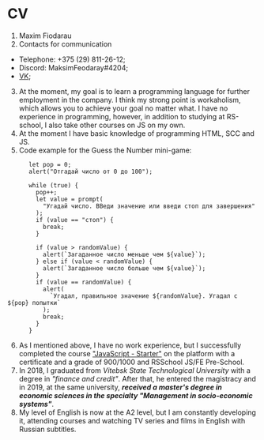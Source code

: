 # CV

1. Maxim Fiodarau
2. Contacts for communication

- Telephone: +375 (29) 811-26-12;
- Discord: MaksimFeodaray#4204;
- [VK](https://vk.com/maxsive);

3. At the moment, my goal is to learn a programming language for further employment in the company. I think my strong point is workaholism, which allows you to achieve your goal no matter what. I have no experience in programming, however, in addition to studying at RS-school, I also take other courses on JS on my own.
4. At the moment I have basic knowledge of programming HTML, SCC and JS.
5. Code example for the Guess the Number mini-game:

```let randomValue = Math.floor(Math.random() * 101);
      let pop = 0;
      alert("Отгадай число от 0 до 100");

      while (true) {
        pop++;
        let value = prompt(
          "Угадай число. ВВеди значение или введи стоп для завершения"
        );
        if (value == "стоп") {
          break;
        }

        if (value > randomValue) {
          alert(`Загаданное число меньше чем ${value}`);
        } else if (value < randomValue) {
          alert(`Загаданное число больше чем ${value}`);
        }
        if (value == randomValue) {
          alert(
            `Угадал, правильное значение ${randomValue}. Угадал с ${pop} попытки`
          );
          break;
        }
      }
```

6. As I mentioned above, I have no work experience, but I successfully completed the course ["JavaScript - Starter"](https://itvdn.com/ru/video/javascript-starter) on the platform with a certificate and a grade of 900/1000 and RSSchool JS/FE Pre-School.
7. In 2018, I graduated from _Vitebsk State Technological University_ with a degree in _"finance and credit"_.
   After that, he entered the magistracy and in 2019, at the same university, **_received a master's degree in economic sciences in the specialty "Management in socio-economic systems"_**.
8. My level of English is now at the A2 level, but I am constantly developing it, attending courses and watching TV series and films in English with Russian subtitles.
